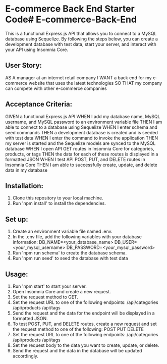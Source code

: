 # E-commerce Back End Starter Code# E-commerce-Back-End

This is a functional Express.js API that allows you to connect to a MySQL database using Sequelize. By following the steps below, you can create a development database with test data, start your server, and interact with your API using Insomnia Core.

## User Story: 
AS A manager at an internet retail company
I WANT a back end for my e-commerce website that uses the latest technologies
SO THAT my company can compete with other e-commerce companies

## Acceptance Criteria:
GIVEN a functional Express.js API
WHEN I add my database name, MySQL username, and MySQL password to an environment variable file
THEN I am able to connect to a database using Sequelize
WHEN I enter schema and seed commands
THEN a development database is created and is seeded with test data
WHEN I enter the command to invoke the application
THEN my server is started and the Sequelize models are synced to the MySQL database
WHEN I open API GET routes in Insomnia Core for categories, products, or tags
THEN the data for each of these routes is displayed in a formatted JSON
WHEN I test API POST, PUT, and DELETE routes in Insomnia Core
THEN I am able to successfully create, update, and delete data in my database


## Installation: 
1) Clone this repository to your local machine.
2) Run 'npm install' to install the dependencies.

## Set up:
1) Create an environment variable file named .env.
2) In the .env file, add the following variables with your database information:
DB_NAME=<your_database_name>
DB_USER=<your_mysql_username>
DB_PASSWORD=<your_mysql_password>
3) Run 'npm run schema' to create the database schema.
4) Run 'npm run seed' to seed the database with test data

## Usage:
1) Run 'npm start' to start your server.
2) Open Insomnia Core and create a new request.
3) Set the request method to GET.
4) Set the request URL to one of the following endpoints:
/api/categories
/api/products
/api/tags
5) Send the request and the data for the endpoint will be displayed in a formatted JSON.
6) To test POST, PUT, and DELETE routes, create a new request and set the request method to one of the following:
POST
PUT
DELETE
7) Set the request URL to one of the following endpoints:
/api/categories
/api/products
/api/tags
8) Set the request body to the data you want to create, update, or delete.
9) Send the request and the data in the database will be updated accordingly.